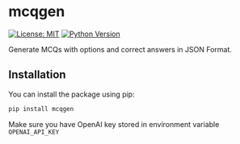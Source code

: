 # mcqgen

[![License: MIT](https://img.shields.io/badge/License-MIT-yellow.svg)](https://opensource.org/licenses/MIT)
[![Python Version](https://img.shields.io/badge/Python-3.6%20%7C%203.7%20%7C%203.8%20%7C%203.9-blue)](https://www.python.org/downloads/)

Generate MCQs with options and correct answers in JSON Format.

## Installation

You can install the package using pip:

```bash
pip install mcqgen
```
Make sure you have OpenAI key stored in environment variable `OPENAI_API_KEY`